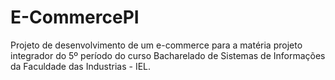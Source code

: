 # E-CommercePI
Projeto de desenvolvimento de um e-commerce para a matéria projeto integrador do 5º período do curso Bacharelado de Sistemas de Informações da Faculdade das Industrias - IEL.
